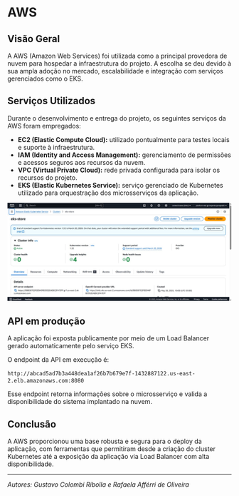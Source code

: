 # AWS

## Visão Geral

A AWS (Amazon Web Services) foi utilizada como a principal provedora de nuvem para hospedar a infraestrutura do projeto. A escolha se deu devido à sua ampla adoção no mercado, escalabilidade e integração com serviços gerenciados como o EKS.

## Serviços Utilizados

Durante o desenvolvimento e entrega do projeto, os seguintes serviços da AWS foram empregados:

- **EC2 (Elastic Compute Cloud):** utilizado pontualmente para testes locais e suporte à infraestrutura.
- **IAM (Identity and Access Management):** gerenciamento de permissões e acessos seguros aos recursos da nuvem.
- **VPC (Virtual Private Cloud):** rede privada configurada para isolar os recursos do projeto.
- **EKS (Elastic Kubernetes Service):** serviço gerenciado de Kubernetes utilizado para orquestração dos microsserviços da aplicação.

![AWS](images/aws.jpeg)

## API em produção

A aplicação foi exposta publicamente por meio de um Load Balancer gerado automaticamente pelo serviço EKS.

O endpoint da API em execução é:

```
http://abcad5ad7b3a448dea1af26b7b679e7f-1432887122.us-east-2.elb.amazonaws.com:8080
```

Esse endpoint retorna informações sobre o microsserviço e valida a disponibilidade do sistema implantado na nuvem.

## Conclusão

A AWS proporcionou uma base robusta e segura para o deploy da aplicação, com ferramentas que permitiram desde a criação do cluster Kubernetes até a exposição da aplicação via Load Balancer com alta disponibilidade.

---

*Autores: Gustavo Colombi Ribolla e Rafaela Afférri de Oliveira*